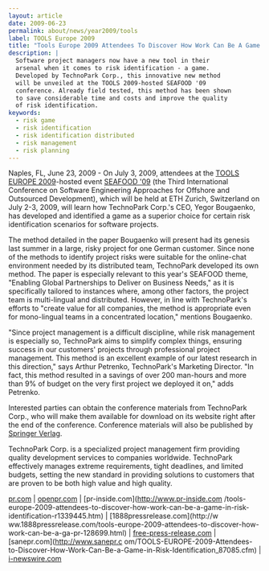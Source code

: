 ```yaml
---
layout: article
date: 2009-06-23
permalink: about/news/year2009/tools
label: TOOLS Europe 2009
title: "Tools Europe 2009 Attendees To Discover How Work Can Be A Game In Risk Identification"
description: |
  Software project managers now have a new tool in their
  arsenal when it comes to risk identification - a game.
  Developed by TechnoPark Corp., this innovative new method
  will be unveiled at the TOOLS 2009-hosted SEAFOOD '09
  conference. Already field tested, this method has been shown
  to save considerable time and costs and improve the quality
  of risk identification.
keywords:
  - risk game
  - risk identification
  - risk identification distributed
  - risk management
  - risk planning
---
```


Naples, FL, June 23, 2009 - On July 3, 2009, attendees at the [TOOLS EUROPE 
2009](http://tools.ethz.ch/)-hosted event [SEAFOOD '09](http://seafood.ethz.ch/2009/) (the Third 
International Conference on Software Engineering Approaches for Offshore and Outsourced 
Development), which will be held at ETH Zurich, Switzerland on July 2-3, 2009, will learn how 
TechnoPark Corp.'s CEO, Yegor Bougaenko, has developed and identified a game as a superior choice 
for certain risk identification scenarios for software projects.

The method detailed in the paper Bougaenko will present had its genesis last summer in a large, 
risky project for one German customer. Since none of the methods to identify project risks were 
suitable for the online-chat environment needed by its distributed team, TechnoPark developed its 
own method. The paper is especially relevant to this year's SEAFOOD theme, "Enabling Global 
Partnerships to Deliver on Business Needs," as it is specifically tailored to instances where, among 
other factors, the project team is multi-lingual and distributed. However, in line with TechnoPark's 
efforts to "create value for all companies, the method is appropriate even for mono-lingual teams in 
a concentrated location," mentions Bougaenko.

"Since project management is a difficult discipline, while risk management is especially so, 
TechnoPark aims to simplify complex things, ensuring success in our customers' projects through 
professional project management. This method is an excellent example of our latest research in this 
direction," says Arthur Petrenko, TechnoPark's Marketing Director. "In fact, this method resulted in 
a savings of over 200 man-hours and more than 9% of budget on the very first project we deployed it 
on," adds Petrenko.

Interested parties can obtain the conference materials from TechnoPark Corp., who will make them 
available for download on its website right after the end of the conference. Conference materials 
will also be published by [Springer Verlag](http://www.springer.com/).

TechnoPark Corp. is a specialized project management firm providing quality development services to 
companies worldwide. TechnoPark effectively manages extreme requirements, tight deadlines, and 
limited budgets, setting the new standard in providing solutions to customers that are proven to be 
both high value and high quality.

[pr.com](http://www.pr.com/press-release/160837) | [openpr.com](http://openpr.com/news/85245.html) | [pr-inside.com](http://www.pr-inside.com
/tools-europe-2009-attendees-to-discover-how-work-can-be-a-game-in-risk-identification-r1339445.htm) 
| [1888pressrelease.com](http://w
ww.1888pressrelease.com/tools-europe-2009-attendees-to-discover-how-work-can-be-a-ga-pr-128699.html) 
| [free-press-release.com](http://www.free-press-release.com/news/200906/1245744882.html) | [sanepr.com](http://www.sanepr.c
om/TOOLS-EUROPE-2009-Attendees-to-Discover-How-Work-Can-Be-a-Game-in-Risk-Identification\_87085.cfm) 
| [i-newswire.com](http://www.i-newswire.com/pr299213.html)
